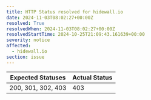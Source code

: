 ```yaml
---
title: HTTP Status resolved for hidewall.io
date: 2024-11-03T08:02:27+00:00Z
resolved: True
resolvedWhen: 2024-11-03T08:02:27+00:00Z
resolvedStartTime: 2024-10-25T21:09:43.161639+00:00
severity: notice
affected:
  - hidewall.io
section: issue
---
```


| Expected Statuses | Actual Status  |
|-------------------|----------------|
| 200, 301, 302, 403 | 403 |
